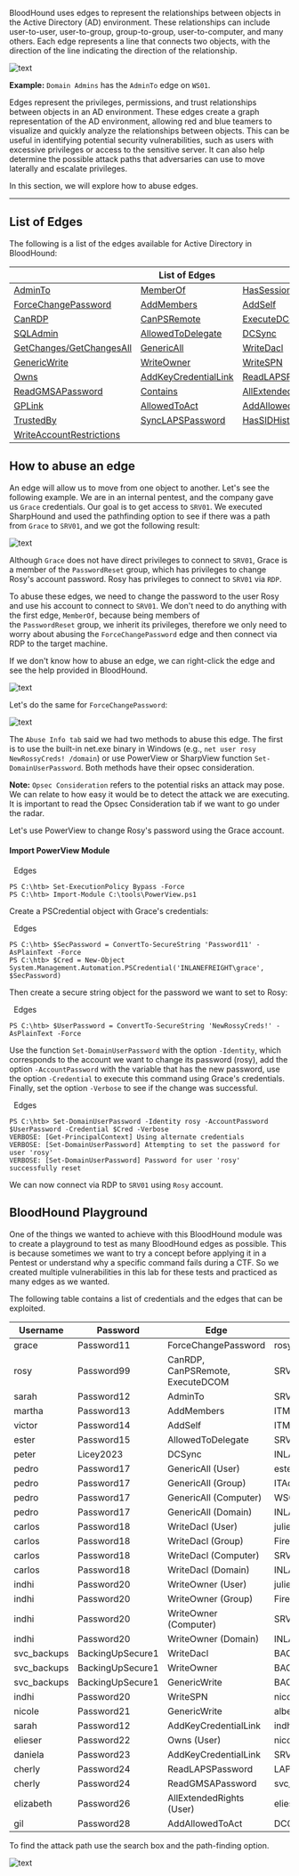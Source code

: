 BloodHound uses edges to represent the relationships between objects in the Active Directory (AD) environment. These relationships can include user-to-user, user-to-group, group-to-group, user-to-computer, and many others. Each edge represents a line that connects two objects, with the direction of the line indicating the direction of the relationship.

![text](https://academy.hackthebox.com/storage/modules/69/bh_edge_da_ws01.jpg)

**Example:** `Domain Admins` has the `AdminTo` edge on `WS01`.

Edges represent the privileges, permissions, and trust relationships between objects in an AD environment. These edges create a graph representation of the AD environment, allowing red and blue teamers to visualize and quickly analyze the relationships between objects. This can be useful in identifying potential security vulnerabilities, such as users with excessive privileges or access to the sensitive server. It can also help determine the possible attack paths that adversaries can use to move laterally and escalate privileges.

In this section, we will explore how to abuse edges.

---

## List of Edges

The following is a list of the edges available for Active Directory in BloodHound:

||List of Edges||
|---|---|---|
|[AdminTo](https://bloodhound.readthedocs.io/en/latest/data-analysis/edges.html#adminto)|[MemberOf](https://bloodhound.readthedocs.io/en/latest/data-analysis/edges.html#adminto)|[HasSession](https://bloodhound.readthedocs.io/en/latest/data-analysis/edges.html#hassession)|
|[ForceChangePassword](https://bloodhound.readthedocs.io/en/latest/data-analysis/edges.html#forcechangepassword)|[AddMembers](https://bloodhound.readthedocs.io/en/latest/data-analysis/edges.html#addmembers)|[AddSelf](https://bloodhound.readthedocs.io/en/latest/data-analysis/edges.html#addself)|
|[CanRDP](https://bloodhound.readthedocs.io/en/latest/data-analysis/edges.html#canrdp)|[CanPSRemote](https://bloodhound.readthedocs.io/en/latest/data-analysis/edges.html#canrdp)|[ExecuteDCOM](https://bloodhound.readthedocs.io/en/latest/data-analysis/edges.html#canrdp)|
|[SQLAdmin](https://bloodhound.readthedocs.io/en/latest/data-analysis/edges.html#canrdp)|[AllowedToDelegate](https://bloodhound.readthedocs.io/en/latest/data-analysis/edges.html#allowedtodelegate)|[DCSync](https://bloodhound.readthedocs.io/en/latest/data-analysis/edges.html#allowedtodelegate)|
|[GetChanges/GetChangesAll](https://bloodhound.readthedocs.io/en/latest/data-analysis/edges.html#allowedtodelegate)|[GenericAll](https://bloodhound.readthedocs.io/en/latest/data-analysis/edges.html#allowedtodelegate)|[WriteDacl](https://bloodhound.readthedocs.io/en/latest/data-analysis/edges.html#allowedtodelegate)|
|[GenericWrite](https://bloodhound.readthedocs.io/en/latest/data-analysis/edges.html#allowedtodelegate)|[WriteOwner](https://bloodhound.readthedocs.io/en/latest/data-analysis/edges.html#allowedtodelegate)|[WriteSPN](https://bloodhound.readthedocs.io/en/latest/data-analysis/edges.html#allowedtodelegate)|
|[Owns](https://bloodhound.readthedocs.io/en/latest/data-analysis/edges.html#allowedtodelegate)|[AddKeyCredentialLink](https://bloodhound.readthedocs.io/en/latest/data-analysis/edges.html#allowedtodelegate)|[ReadLAPSPassword](https://bloodhound.readthedocs.io/en/latest/data-analysis/edges.html#allowedtodelegate)|
|[ReadGMSAPassword](https://bloodhound.readthedocs.io/en/latest/data-analysis/edges.html#allowedtodelegate)|[Contains](https://bloodhound.readthedocs.io/en/latest/data-analysis/edges.html#allowedtodelegate)|[AllExtendedRights](https://bloodhound.readthedocs.io/en/latest/data-analysis/edges.html#allowedtodelegate)|
|[GPLink](https://bloodhound.readthedocs.io/en/latest/data-analysis/edges.html#allowedtodelegate)|[AllowedToAct](https://bloodhound.readthedocs.io/en/latest/data-analysis/edges.html#allowedtodelegate)|[AddAllowedToAct](https://bloodhound.readthedocs.io/en/latest/data-analysis/edges.html#allowedtodelegate)|
|[TrustedBy](https://bloodhound.readthedocs.io/en/latest/data-analysis/edges.html#allowedtodelegate)|[SyncLAPSPassword](https://bloodhound.readthedocs.io/en/latest/data-analysis/edges.html#allowedtodelegate)|[HasSIDHistory](https://dirkjanm.io/active-directory-forest-trusts-part-one-how-does-sid-filtering-work/)|
|[WriteAccountRestrictions](https://dirkjanm.io/abusing-forgotten-permissions-on-precreated-computer-objects-in-active-directory/)|||

## How to abuse an edge

An edge will allow us to move from one object to another. Let's see the following example. We are in an internal pentest, and the company gave us `Grace` credentials. Our goal is to get access to `SRV01`. We executed SharpHound and used the pathfinding option to see if there was a path from `Grace` to `SRV01`, and we got the following result:

![text](https://academy.hackthebox.com/storage/modules/69/bh_edge_grace_srv01.jpg)

Although `Grace` does not have direct privileges to connect to `SRV01`, Grace is a member of the `PasswordReset` group, which has privileges to change Rosy's account password. Rosy has privileges to connect to `SRV01` via `RDP`.

To abuse these edges, we need to change the password to the user Rosy and use his account to connect to `SRV01`. We don't need to do anything with the first edge, `MemberOf`, because being members of the `PasswordReset` group, we inherit its privileges, therefore we only need to worry about abusing the `ForceChangePassword` edge and then connect via RDP to the target machine.

If we don't know how to abuse an edge, we can right-click the edge and see the help provided in BloodHound.

![text](https://academy.hackthebox.com/storage/modules/69/bh_edge_help2.gif)

Let's do the same for `ForceChangePassword`:

![text](https://academy.hackthebox.com/storage/modules/69/bh_edge_forcechangepassword.jpg)

The `Abuse Info tab` said we had two methods to abuse this edge. The first is to use the built-in net.exe binary in Windows (e.g., `net user rosy NewRossyCreds! /domain`) or use PowerView or SharpView function `Set-DomainUserPassword`. Both methods have their opsec consideration.

**Note:** `Opsec Consideration` refers to the potential risks an attack may pose. We can relate to how easy it would be to detect the attack we are executing. It is important to read the Opsec Consideration tab if we want to go under the radar.

Let's use PowerView to change Rosy's password using the Grace account.

#### Import PowerView Module

  Edges

```powershell-session
PS C:\htb> Set-ExecutionPolicy Bypass -Force
PS C:\htb> Import-Module C:\tools\PowerView.ps1
```

Create a PSCredential object with Grace's credentials:

  Edges

```powershell-session
PS C:\htb> $SecPassword = ConvertTo-SecureString 'Password11' -AsPlainText -Force
PS C:\htb> $Cred = New-Object System.Management.Automation.PSCredential('INLANEFREIGHT\grace', $SecPassword)
```

Then create a secure string object for the password we want to set to Rosy:

  Edges

```powershell-session
PS C:\htb> $UserPassword = ConvertTo-SecureString 'NewRossyCreds!' -AsPlainText -Force
```

Use the function `Set-DomainUserPassword` with the option `-Identity`, which corresponds to the account we want to change its password (rosy), add the option `-AccountPassword` with the variable that has the new password, use the option `-Credential` to execute this command using Grace's credentials. Finally, set the option `-Verbose` to see if the change was successful.

  Edges

```powershell-session
PS C:\htb> Set-DomainUserPassword -Identity rosy -AccountPassword $UserPassword -Credential $Cred -Verbose
VERBOSE: [Get-PrincipalContext] Using alternate credentials
VERBOSE: [Set-DomainUserPassword] Attempting to set the password for user 'rosy'
VERBOSE: [Set-DomainUserPassword] Password for user 'rosy' successfully reset
```

We can now connect via RDP to `SRV01` using `Rosy` account.

## BloodHound Playground

One of the things we wanted to achieve with this BloodHound module was to create a playground to test as many BloodHound edges as possible. This is because sometimes we want to try a concept before applying it in a Pentest or understand why a specific command fails during a CTF. So we created multiple vulnerabilities in this lab for these tests and practiced as many edges as we wanted.

The following table contains a list of credentials and the edges that can be exploited.

|**Username**|**Password**|**Edge**|**Target**|
|---|---|---|---|
|grace|Password11|ForceChangePassword|rosy|
|rosy|Password99|CanRDP, CanPSRemote, ExecuteDCOM|SRV01|
|sarah|Password12|AdminTo|SRV01|
|martha|Password13|AddMembers|ITManagers|
|victor|Password14|AddSelf|ITManagers|
|ester|Password15|AllowedToDelegate|SRV01|
|peter|Licey2023|DCSync|INLANEFREIGHT|
|pedro|Password17|GenericAll (User)|ester|
|pedro|Password17|GenericAll (Group)|ITAdmins|
|pedro|Password17|GenericAll (Computer)|WS01|
|pedro|Password17|GenericAll (Domain)|INLANEFREIGHT|
|carlos|Password18|WriteDacl (User)|juliette|
|carlos|Password18|WriteDacl (Group)|FirewallManagers|
|carlos|Password18|WriteDacl (Computer)|SRV01|
|carlos|Password18|WriteDacl (Domain)|INLANEFREIGHT|
|indhi|Password20|WriteOwner (User)|juliette|
|indhi|Password20|WriteOwner (Group)|FirewallManagers|
|indhi|Password20|WriteOwner (Computer)|SRV01|
|indhi|Password20|WriteOwner (Domain)|INLANEFREIGHT|
|svc_backups|BackingUpSecure1|WriteDacl|BACKUPS (GPO)|
|svc_backups|BackingUpSecure1|WriteOwner|BACKUPS (GPO)|
|svc_backups|BackingUpSecure1|GenericWrite|BACKUPS (GPO)|
|indhi|Password20|WriteSPN|nicole|
|nicole|Password21|GenericWrite|albert|
|sarah|Password12|AddKeyCredentialLink|indhi|
|elieser|Password22|Owns (User)|nicole|
|daniela|Password23|AddKeyCredentialLink|SRV01|
|cherly|Password24|ReadLAPSPassword|LAPS01|
|cherly|Password24|ReadGMSAPassword|svc_devadm|
|elizabeth|Password26|AllExtendedRights (User)|elieser|
|gil|Password28|AddAllowedToAct|DC01|

To find the attack path use the search box and the path-finding option.

![text](https://academy.hackthebox.com/storage/modules/69/bh_path_finding_3.gif)